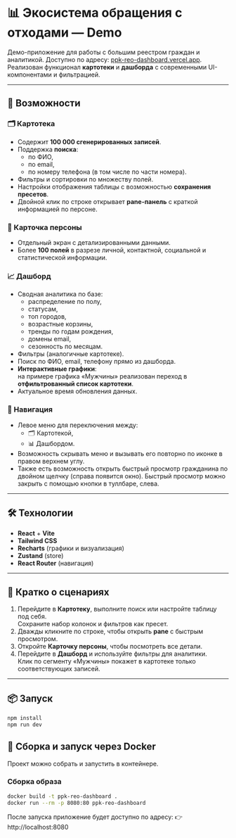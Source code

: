 # 📊 Экосистема обращения с отходами — Demo

Демо-приложение для работы с большим реестром граждан и аналитикой. Доступно по адресу: [ppk-reo-dashboard.vercel.app](https://ppk-reo-dashboard.vercel.app).  
Реализован функционал **картотеки** и **дашборда** с современными UI-компонентами и фильтрацией.

---

## 🚀 Возможности

### 🗂️ Картотека
- Содержит **100 000 сгенерированных записей**.
- Поддержка **поиска**:
  - по ФИО,
  - по email,
  - по номеру телефона (в том числе по части номера).
- Фильтры и сортировки по множеству полей.
- Настройки отображения таблицы с возможностью **сохранения пресетов**.
- Двойной клик по строке открывает **pane-панель** с краткой информацией по персоне.

### 👤 Карточка персоны
- Отдельный экран с детализированными данными.
- Более **100 полей** в разрезе личной, контактной, социальной и статистической информации.

### 📈 Дашборд
- Сводная аналитика по базе:
  - распределение по полу,
  - статусам,
  - топ городов,
  - возрастные корзины,
  - тренды по годам рождения,
  - домены email,
  - сезонность по месяцам.
- Фильтры (аналогичные картотеке).
- Поиск по ФИО, email, телефону прямо из дашборда.
- **Интерактивные графики**:  
  на примере графика «Мужчины» реализован переход в **отфильтрованный список картотеки**.
- Актуальное время обновления данных.

### 🧭 Навигация
- Левое меню для переключения между:
  - 🗂️ Картотекой,
  - 📊 Дашбордом.
- Возможность скрывать меню и вызывать его повторно по иконке в правом верхнем углу.
- Также есть возможность открыть быстрый просмотр гражданина по двойном щелчку (справа появится окно). Быстрый просмотр можно закрыть с помощью кнопки в туллбаре, слева.

---

## 🛠️ Технологии
- **React** + **Vite**
- **Tailwind CSS**
- **Recharts** (графики и визуализация)
- **Zustand** (store)
- **React Router** (навигация)

---

## 📌 Кратко о сценариях
1. Перейдите в **Картотеку**, выполните поиск или настройте таблицу под себя.  
   Сохраните набор колонок и фильтров как пресет.
2. Дважды кликните по строке, чтобы открыть **pane** с быстрым просмотром.
3. Откройте **Карточку персоны**, чтобы посмотреть все детали.
4. Перейдите в **Дашборд** и используйте фильтры для аналитики.  
   Клик по сегменту «Мужчины» покажет в картотеке только соответствующих записей.

---

## 📦 Запуск
```bash
npm install
npm run dev
```

## 🐳 Сборка и запуск через Docker

Проект можно собрать и запустить в контейнере.

### Сборка образа
```bash
docker build -t ppk-reo-dashboard .
docker run --rm -p 8080:80 ppk-reo-dashboard
```

После запуска приложение будет доступно по адресу:
👉 http://localhost:8080
